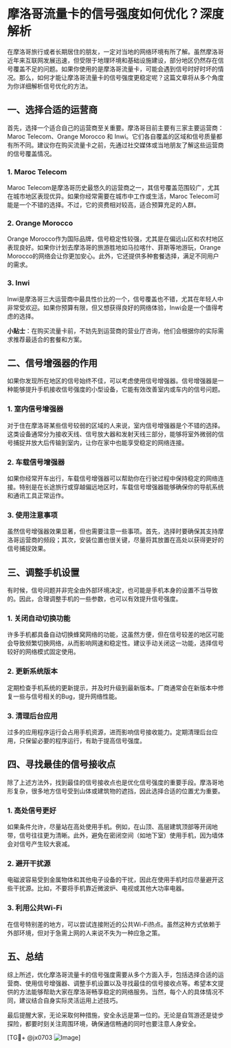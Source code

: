 # 摩洛哥流量卡的信号强度如何优化？深度解析

在摩洛哥旅行或者长期居住的朋友，一定对当地的网络环境有所了解。虽然摩洛哥近年来互联网发展迅速，但受限于地理环境和基础设施建设，部分地区仍然存在信号覆盖不足的问题。如果你使用的是摩洛哥流量卡，可能会遇到信号时好时坏的情况。那么，如何才能让摩洛哥流量卡的信号强度更稳定呢？这篇文章将从多个角度为你详细解析信号优化的方法。

## 一、选择合适的运营商

首先，选择一个适合自己的运营商至关重要。摩洛哥目前主要有三家主要运营商：Maroc Telecom、Orange Morocco 和 Inwi。它们各自覆盖的区域和信号质量都有所不同。建议你在购买流量卡之前，先通过社交媒体或当地朋友了解这些运营商的信号覆盖情况。

### 1. Maroc Telecom
Maroc Telecom是摩洛哥历史最悠久的运营商之一，其信号覆盖范围较广，尤其在城市地区表现优异。如果你经常需要在城市中工作或生活，Maroc Telecom可能是一个不错的选择。不过，它的资费相对较高，适合预算充足的人群。

### 2. Orange Morocco
Orange Morocco作为国际品牌，信号稳定性较强，尤其是在偏远山区和农村地区表现良好。如果你计划去摩洛哥的旅游胜地如马拉喀什、菲斯等地游玩，Orange Morocco的网络会让你更加安心。此外，它还提供多种套餐选择，满足不同用户的需求。

### 3. Inwi
Inwi是摩洛哥三大运营商中最具性价比的一个，信号覆盖也不错，尤其在年轻人中非常受欢迎。如果你预算有限，但又想获得良好的网络体验，Inwi会是一个值得考虑的选择。

**小贴士**：在购买流量卡前，不妨先到运营商的营业厅咨询，他们会根据你的实际需求推荐最适合的套餐和方案。

## 二、信号增强器的作用

如果你发现所在地区的信号始终不佳，可以考虑使用信号增强器。信号增强器是一种能够提升手机接收信号强度的小型设备，它能有效改善室内或车内的信号问题。

### 1. 室内信号增强器
对于住在摩洛哥某些信号较弱的区域的人来说，室内信号增强器是个不错的选择。这类设备通常分为接收天线、信号放大器和发射天线三部分，能够将室外微弱的信号捕捉并放大后传输到室内，让你在家中也能享受稳定的网络连接。

### 2. 车载信号增强器
如果你经常开车出行，车载信号增强器可以帮助你在行驶过程中保持稳定的网络连接。特别是在长途旅行或穿越偏远地区时，车载信号增强器能够确保你的导航系统和通讯工具正常运作。

### 3. 使用注意事项
虽然信号增强器效果显著，但也需要注意一些事项。首先，选择时要确保其支持摩洛哥运营商的频段；其次，安装位置也很关键，尽量将其放置在高处以获得更好的信号捕捉效果。

## 三、调整手机设置

有时候，信号问题并非完全由外部环境决定，也可能是手机本身的设置不当导致的。因此，合理调整手机的一些参数，也可以有效提升信号强度。

### 1. 关闭自动切换功能
许多手机都具备自动切换蜂窝网络的功能，这虽然方便，但在信号较差的地区可能会导致频繁切换网络，从而影响网速和稳定性。建议手动关闭这一功能，选择信号较好的网络模式固定使用。

### 2. 更新系统版本
定期检查手机系统的更新提示，并及时升级到最新版本。厂商通常会在新版本中修复一些与信号相关的Bug，提升网络性能。

### 3. 清理后台应用
过多的应用程序运行会占用手机资源，进而影响信号接收能力。定期清理后台应用，只保留必要的程序运行，有助于提高信号强度。

## 四、寻找最佳的信号接收点

除了上述方法外，找到最佳的信号接收点也是优化信号强度的重要手段。摩洛哥地形复杂，很多地方信号受到山体或建筑物的遮挡，因此选择合适的位置尤为重要。

### 1. 高处信号更好
如果条件允许，尽量站在高处使用手机。例如，在山顶、高层建筑顶部等开阔地带，信号往往更为清晰。此外，避免在密闭空间（如地下室）使用手机，因为墙体会对信号产生较大衰减。

### 2. 避开干扰源
电磁波容易受到金属物体和其他电子设备的干扰，因此在使用手机时应尽量避开这些干扰源。比如，不要将手机靠近微波炉、电视或其他大功率电器。

### 3. 利用公共Wi-Fi
在信号特别差的地方，可以尝试连接附近的公共Wi-Fi热点。虽然这种方式依赖于外部环境，但对于急需上网的人来说不失为一种应急之策。

## 五、总结

综上所述，优化摩洛哥流量卡的信号强度需要从多个方面入手，包括选择合适的运营商、使用信号增强器、调整手机设置以及寻找最佳的信号接收点等。希望本文提供的方法能够帮助大家在摩洛哥畅享稳定的网络服务。当然，每个人的具体情况不同，建议结合自身实际灵活运用上述技巧。

最后提醒大家，无论采取何种措施，安全永远是第一位的。无论是自驾游还是徒步探险，都要时刻关注周围环境，确保通信畅通的同时也要注意人身安全。

[TG💪+ @jx0703 ![Image](https://github.com/user-attachments/assets/dbca1d08-cadb-493c-b0ec-ad6f7a83f270)]